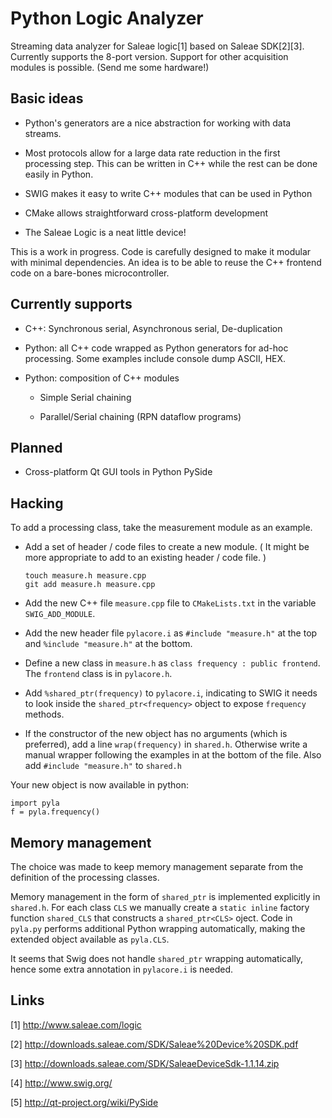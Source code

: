 Python Logic Analyzer
=====================

Streaming data analyzer for Saleae logic[1] based on Saleae SDK[2][3].
Currently supports the 8-port version.
Support for other acquisition modules is possible. (Send me some hardware!)

Basic ideas
-----------

- Python's generators are a nice abstraction for working with data streams.

- Most protocols allow for a large data rate reduction in the first
  processing step.  This can be written in C++ while the rest can be
  done easily in Python.

- SWIG makes it easy to write C++ modules that can be used in Python

- CMake allows straightforward cross-platform development

- The Saleae Logic is a neat little device!


This is a work in progress.  Code is carefully designed to make it
modular with minimal dependencies.  An idea is to be able to reuse the
C++ frontend code on a bare-bones microcontroller.


Currently supports
------------------

- C++: Synchronous serial, Asynchronous serial, De-duplication

- Python: all C++ code wrapped as Python generators for ad-hoc
  processing.  Some examples include console dump ASCII, HEX.

- Python: composition of C++ modules

    - Simple Serial chaining

    - Parallel/Serial chaining (RPN dataflow programs)




Planned
-------

- Cross-platform Qt GUI tools in Python PySide



Hacking
-------

To add a processing class, take the measurement module as an example.

- Add a set of header / code files to create a new module.  ( It might
  be more appropriate to add to an existing header / code file. )

      touch measure.h measure.cpp
      git add measure.h measure.cpp

- Add the new C++ file `measure.cpp` file to `CMakeLists.txt` in the
  variable `SWIG_ADD_MODULE`.

- Add the new header file `pylacore.i` as `#include "measure.h"` at
  the top and `%include "measure.h"` at the bottom.

- Define a new class in `measure.h` as `class frequency : public
  frontend`.  The `frontend` class is in `pylacore.h`.

- Add `%shared_ptr(frequency)` to `pylacore.i`, indicating to SWIG it
  needs to look inside the `shared_ptr<frequency>` object to expose
  `frequency` methods.

- If the constructor of the new object has no arguments (which is
  preferred), add a line `wrap(frequency)` in `shared.h`.  Otherwise
  write a manual wrapper following the examples in at the bottom of
  the file.  Also add `#include "measure.h"` to `shared.h`


Your new object is now available in python:

    import pyla
    f = pyla.frequency()


Memory management
-----------------

The choice was made to keep memory management separate from the
definition of the processing classes. 

Memory management in the form of `shared_ptr` is implemented
explicitly in `shared.h`.  For each class `CLS` we manually create a
`static inline` factory function `shared_CLS` that constructs a
`shared_ptr<CLS>` oject.  Code in `pyla.py` performs additional Python
wrapping automatically, making the extended object available as
`pyla.CLS`.

It seems that Swig does not handle `shared_ptr` wrapping
automatically, hence some extra annotation in `pylacore.i` is needed.




Links
-----

[1] http://www.saleae.com/logic

[2] http://downloads.saleae.com/SDK/Saleae%20Device%20SDK.pdf

[3] http://downloads.saleae.com/SDK/SaleaeDeviceSdk-1.1.14.zip

[4] http://www.swig.org/

[5] http://qt-project.org/wiki/PySide
